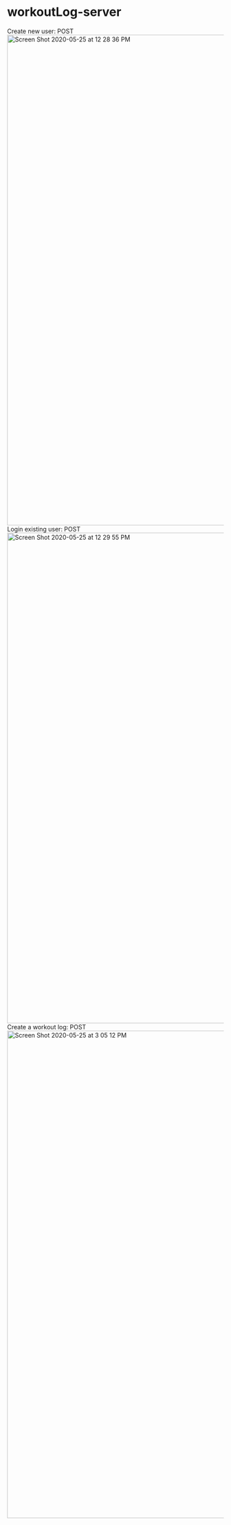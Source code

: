 # workoutLog-server
Create new user: POST <img width="1137" alt="Screen Shot 2020-05-25 at 12 28 36 PM" src="https://user-images.githubusercontent.com/63356287/82833544-43e65500-9e8c-11ea-939e-768be9b0523a.png">
Login existing user: POST <img width="1137" alt="Screen Shot 2020-05-25 at 12 29 55 PM" src="https://user-images.githubusercontent.com/63356287/82833600-71330300-9e8c-11ea-9310-f70804695a38.png">
Create a workout log: POST <img width="1130" alt="Screen Shot 2020-05-25 at 3 05 12 PM" src="https://user-images.githubusercontent.com/63356287/82839201-99c2f900-9e9c-11ea-9e1f-18eedabaec6b.png">
